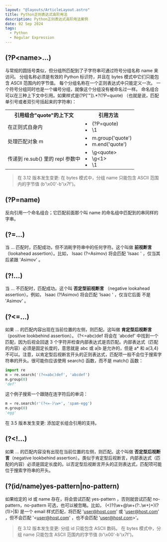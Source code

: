 ```yaml
---
layout: "@layouts/ArticleLayout.astro"
title: Python正则表达式高阶用法
description: Python正则表达式高阶用法案例
date: 02 Sep 2024
tags:
  - Python
  - Regular Expression
---
```


## (?P\<name\>...)

与常规的圆括号类似，但分组所匹配到了子字符串可通过符号分组名称 name 来访问。 分组名称必须是有效的 Python 标识符，并且在 bytes 模式中它们只能包含 ASCII 范围内的字节值。 每个分组名称在一个正则表达式中只能定义一次。 一个符号分组同时也是一个编号分组，就像这个分组没有被命名过一样。
命名组合可以在三种上下文中引用。如果样式是(?P<quote>['"]).\*?(?P=quote) （也就是说，匹配单引号或者双引号括起来的字符串)：

<table>
    <tr>
    <th>引用组合"quote"的上下文</th>
    <th>引用方法</th>
    </tr>
    <tr>
        <td>在正则式自身内</td>
        <td>
            <li>(?P=quote)</li>
            <li>\1</li>
        </td>
    </tr>
    <tr>
        <td>处理匹配对象 m</td>
        <td>
            <li>m.group('quote')</li>
            <li>m.end('quote')</li>
        </td>
    </tr>
    <tr>
        <td>传递到 re.sub() 里的 repl 参数中</td>
        <td>
            <li>\g&lt;quote&gt;</li>
            <li>\g&lt;1&gt;</li>
            <li>\1</li>
        </td>
    </tr>
</table>

> 在 3.12 版本发生变更: 在 bytes 模式中，分组 name 只能包含 ASCII 范围内的字节值 (b'\x00'-b'\x7f')。

## (?P=name)

反向引用一个命名组合；它匹配前面那个叫 name 的命名组中匹配到的串同样的字串。

## (?=…)

当 … 匹配时，匹配成功，但不消耗字符串中的任何字符。这个叫做 **前视断言** （lookahead assertion）。比如， Isaac (?=Asimov) 将会匹配 'Isaac ' ，仅当其后紧跟 'Asimov' 。

## (?!…)

当 … 不匹配时，匹配成功。这个叫 **否定型前视断言** （negative lookahead assertion）。例如， Isaac (?!Asimov) 将会匹配 'Isaac ' ，仅当它后面 不是 'Asimov' 。

## (?<=…)

如果 ... 的匹配内容出现在当前位置的左侧，则匹配。这叫做 **肯定型后视断言** （positive lookbehind assertion）。 (?<=abc)def 将会在 'abcdef' 中找到一个匹配，因为后视会回退 3 个字符并检查内部表达式是否匹配。内部表达式（匹配的内容）必须是固定长度的，意思就是 abc 或 a|b 是允许的，但是 a\* 和 a{3,4} 不可以。注意，以肯定型后视断言开头的正则表达式，匹配项一般不会位于搜索字符串的开头。很可能你应该使用 search() 函数，而不是 match() 函数：

```python
import re
m = re.search('(?<=abc)def', 'abcdef')
m.group(0)
'def'
```

这个例子搜索一个跟随在连字符后的单词：

```python
m = re.search(r'(?<=-)\w+', 'spam-egg')
m.group(0)
'egg'
```

在 3.5 版本发生变更: 添加定长组合引用的支持。

## (?<!…)

如果 ... 的匹配内容没有出现在当前位置的左侧，则匹配。这个叫做 **否定型后视断言**（negative lookbehind assertion）。类似于肯定型后视断言，内部表达式（匹配的内容）必须是固定长度的。以否定型后视断言开头的正则表达式，匹配项可能位于搜索字符串的开头。

## (?(id/name)yes-pattern|no-pattern)

如果给定的 id 或 name 存在，将会尝试匹配 yes-pattern ，否则就尝试匹配 no-pattern，no-pattern 可选，也可以被忽略。比如， (<)?(\w+@\w+(?:\.\w+)+)(?(1)>|$) 是一个 email 样式匹配，将匹配 '<user@host.com>' 或 'user@host.com' ，但不会匹配 '<user@host.com' ，也不会匹配 'user@host.com>'。

> 在 3.12 版本发生变更: 分组 id 只能包含 ASCII 数码。 在 bytes 模式中，分组 name 只能包含 ASCII 范围内的字节值 (b'\x00'-b'\x7f')。

